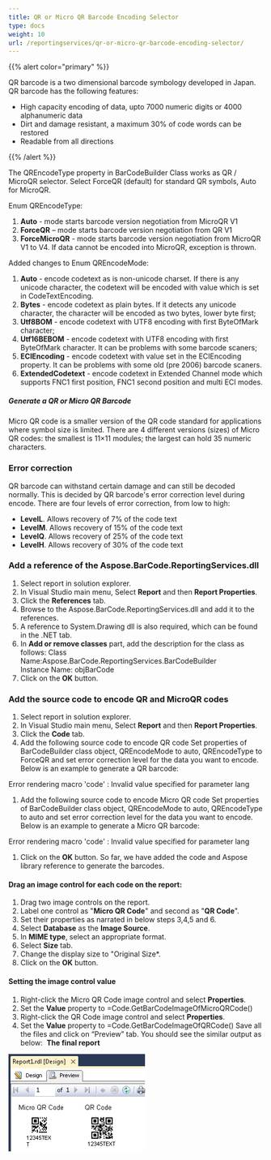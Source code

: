 ```yaml
---
title: QR or Micro QR Barcode Encoding Selector
type: docs
weight: 10
url: /reportingservices/qr-or-micro-qr-barcode-encoding-selector/
---
```


{{% alert color="primary" %}} 

QR barcode is a two dimensional barcode symbology developed in Japan. QR barcode has the following features:

- High capacity encoding of data, upto 7000 numeric digits or 4000 alphanumeric data
- Dirt and damage resistant, a maximum 30% of code words can be restored
- Readable from all directions

{{% /alert %}} 

The QREncodeType property in BarCodeBuilder Class works as QR / MicroQR selector. Select ForceQR (default) for standard QR symbols, Auto for MicroQR.

Enum QREncodeType:

1. **Auto** - mode starts barcode version negotiation from MicroQR V1
1. **ForceQR** – mode starts barcode version negotiation from QR V1
1. **ForceMicroQR** - mode starts barcode version negotiation from MicroQR V1 to V4. If data cannot be encoded into MicroQR, exception is thrown.

Added changes to Enum QREncodeMode:

1. **Auto** - encode codetext as is non-unicode charset. If there is any unicode character, the codetext will be encoded with value which is set in CodeTextEncoding.
1. **Bytes** - encode codetext as plain bytes. If it detects any unicode character, the character will be encoded as two bytes, lower byte first;
1. **Utf8BOM** - encode codetext with UTF8 encoding with first ByteOfMark character;
1. **Utf16BEBOM** - encode codetext with UTF8 encoding with first ByteOfMark character. It can be problems with some barcode scaners;
1. **ECIEncoding** - encode codetext with value set in the ECIEncoding property. It can be problems with some old (pre 2006) barcode scaners.
1. **ExtendedCodetext** - encode codetext in Extended Channel mode which supports FNC1 first position, FNC1 second position and multi ECI modes.
##### **Generate a QR or Micro QR Barcode**
Micro QR code is a smaller version of the QR code standard for applications where symbol size is limited. There are 4 different versions (sizes) of Micro QR codes: the smallest is 11×11 modules; the largest can hold 35 numeric characters.
### **Error correction**
QR barcode can withstand certain damage and can still be decoded normally. This is decided by QR barcode's error correction level during encode. There are four levels of error correction, from low to high:

- **LevelL**. Allows recovery of 7% of the code text
- **LevelM**. Allows recovery of 15% of the code text
- **LevelQ**. Allows recovery of 25% of the code text
- **LevelH**. Allows recovery of 30% of the code text
### **Add a reference of the Aspose.BarCode.ReportingServices.dll**
1. Select report in solution explorer.
1. In Visual Studio main menu, Select **Report** and then **Report Properties**.
1. Click the **References** tab.
1. Browse to the Aspose.BarCode.ReportingServices.dll and add it to the references.
1. A reference to System.Drawing dll is also required, which can be found in the .NET tab.
1. In **Add or remove classes** part, add the description for the class as follows:
   Class Name:Aspose.BarCode.ReportingServices.BarCodeBuilder Instance Name: objBarCode
1. Click on the **OK** button.
### **Add the source code to encode QR and MicroQR codes**
1. Select report in solution explorer.
1. In Visual Studio main menu, Select **Report** and then **Report Properties**.
1. Click the **Code** tab.
1. Add the following source code to encode QR code
   Set properties of BarCodeBuilder class object, QREncodeMode to auto, QREncodeType to ForceQR and set error correction level for the data you want to encode. Below is an example to generate a QR barcode: 

Error rendering macro 'code' : Invalid value specified for parameter lang

1. Add the following source code to encode Micro QR code
   Set properties of BarCodeBuilder class object, QREncodeMode to auto, QREncodeType to auto and set error correction level for the data you want to encode. Below is an example to generate a Micro QR barcode: 

Error rendering macro 'code' : Invalid value specified for parameter lang

1. Click on the **OK** button.
   So far, we have added the code and Aspose library reference to generate the barcodes.
#### **Drag an image control for each code on the report:**
1. Drag two image controls on the report.
1. Label one control as "**Micro QR Code**" and second as "**QR Code**".
1. Set their properties as narrated in below steps 3,4,5 and 6.
1. Select **Database** as the **Image Source**.
1. In **MIME type**, select an appropriate format.
1. Select **Size** tab.
1. Change the display size to "Original Size*.
1. Click on the **OK** button.
#### **Setting the image control value**
1. Right-click the Micro QR Code image control and select **Properties**.
1. Set the **Value** property to =Code.GetBarCodeImageOfMicroQRCode()
1. Right-click the QR Code image control and select **Properties**.
1. Set the **Value** property to =Code.GetBarCodeImageOfQRCode()
   Save all the files and click on “Preview” tab. You should see the similar output as below: 
   **The final report** 

![todo:image_alt_text](qr-or-micro-qr-barcode-encoding-selector_1.png)
